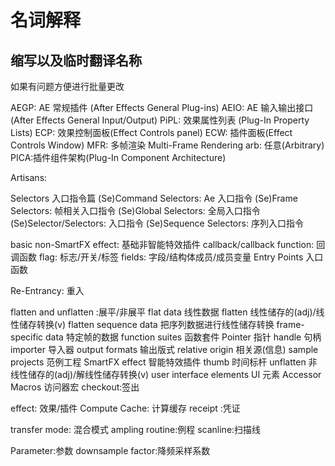 # 名词解释

## 缩写以及临时翻译名称

如果有问题方便进行批量更改

AEGP: AE 常规插件 (After Effects General Plug-ins)
AEIO: AE 输入输出接口 (After Effects General Input/Output)
PiPL: 效果属性列表 (Plug-In Property Lists)
ECP: 效果控制面板(Effect Controls panel)
ECW: 插件面板(Effect Controls Window)
MFR: 多帧渲染 Multi-Frame Rendering
arb: 任意(Arbitrary)
PICA:插件组件架构(Plug-In Component Architecture)

Artisans:

Selectors 入口指令篇
(Se)Command Selectors: Ae 入口指令
(Se)Frame Selectors: 帧相关入口指令
(Se)Global Selectors: 全局入口指令
(Se)Selector/Selectors: 入口指令
(Se)Sequence Selectors: 序列入口指令

basic non-SmartFX effect: 基础非智能特效插件
callback/callback function: 回调函数
flag: 标志/开关/标签
fields: 字段/结构体成员/成员变量
Entry Points 入口函数

Re-Entrancy: 重入

flatten and unflatten :展平/非展平
flat data 线性数据
flatten 线性储存的(adj)/线性储存转换(v)
flatten sequence data 把序列数据进行线性储存转换
frame-specific data 特定帧的数据
function suites 函数套件
Pointer 指针
handle 句柄
importer 导入器
output formats 输出版式
relative origin 相关源(信息)
sample projects 范例工程
SmartFX effect 智能特效插件
thumb 时间标杆
unflatten 非线性储存的(adj)/解线性储存转换(v)
user interface elements UI 元素
Accessor Macros 访问器宏
checkout:签出

effect: 效果/插件
Compute Cache: 计算缓存
receipt :凭证

transfer mode: 混合模式
ampling routine:例程
scanline:扫描线

Parameter:参数
downsample factor:降频采样系数

